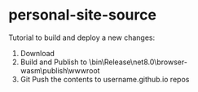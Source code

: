 # personal-site-source

Tutorial to build and deploy a new changes:
1. Download 
2. Build and Publish to \bin\Release\net8.0\browser-wasm\publish\wwwroot
3. Git Push the contents to username.github.io repos
